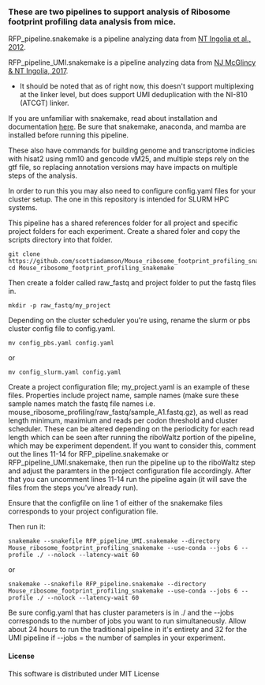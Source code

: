 ### These are two pipelines to support analysis of Ribosome footprint profiling data analysis from mice.

RFP_pipeline.snakemake is a pipeline analyzing data from [NT Ingolia et al., 2012](https://doi.org/10.1038/nprot.2012.086). 

RFP_pipeline_UMI.snakemake is a pipeline analyzing data from [NJ McGlincy & NT Ingolia, 2017](https://doi.org/10.1016/j.ymeth.2017.05.028).  
  * It should be noted that as of right now, this doesn't support multiplexing at the linker level, but does support UMI deduplication with the NI-810 (ATCGT) linker.  

If you are unfamiliar with snakemake, read about installation and documentation [here](https://snakemake.readthedocs.io/en/stable/tutorial/tutorial.html). Be sure that snakemake, anaconda, and mamba are installed before running this pipeline.  

These also have commands for building genome and transcriptome indicies with hisat2 using mm10 and gencode vM25, and multiple steps rely on the gtf file, so replacing annotation versions may have impacts on multiple steps of the analysis.  


In order to run this you may also need to configure config.yaml files for your cluster setup. The one in this repository is intended for SLURM HPC systems.

This pipeline has a shared references folder for all project and specific project folders for each experiment. Create a shared foler and copy the scripts directory into that folder. 

```
git clone https://github.com/scottiadamson/Mouse_ribosome_footprint_profiling_snakemake.git
cd Mouse_ribosome_footprint_profiling_snakemake
```

Then create a folder called raw_fastq and project folder to put the fastq files in.

```
mkdir -p raw_fastq/my_project
``` 

Depending on the cluster scheduler you're using, rename the slurm or pbs cluster config file to config.yaml.  

```
mv config_pbs.yaml config.yaml
```
or
```
mv config_slurm.yaml config.yaml
```


Create a project configuration file; my_project.yaml is an example of these files. Properties include project name, sample names (make sure these sample names match the fastq file names i.e. mouse_ribosome_profiling/raw_fastq/sample_A1.fastq.gz), as well as read length minimum, maximium and reads per codon threshold and cluster scheduler. These can be altered depending on the periodicity for each read length which can be seen after running the riboWaltz portion of the pipeline, which may be experiment dependent. If you want to consider this, comment out the lines 11-14 for RFP_pipeline.snakemake or RFP_pipeline_UMI.snakemake, then run the pipeline up to the riboWaltz step and adjust the paramters in the project configuration file accordingly. After that you can uncomment lines 11-14 run the pipeline again (it will save the files from the steps you've already run).  

Ensure that the configfile on line 1 of either of the snakemake files corresponds to your project configuration file.  

Then run it:
```
snakemake --snakefile RFP_pipeline_UMI.snakemake --directory Mouse_ribosome_footprint_profiling_snakemake --use-conda --jobs 6 --profile ./ --nolock --latency-wait 60
```
or
```
snakemake --snakefile RFP_pipeline.snakemake --directory Mouse_ribosome_footprint_profiling_snakemake --use-conda --jobs 6 --profile ./ --nolock --latency-wait 60
```
Be sure config.yaml that has cluster parameters is in ./ and the --jobs corresponds to the number of jobs you want to run simultaneously. Allow about 24 hours to run the traditional pipeline in it's entirety and 32 for the UMI pipeline if --jobs = the number of samples in your experiment.  

#### License
This software is distributed under MIT License

